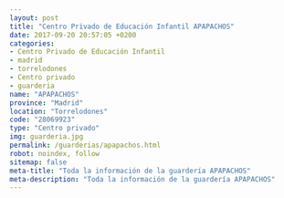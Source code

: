 ```yaml
---
layout: post
title: "Centro Privado de Educación Infantil APAPACHOS"
date: 2017-09-20 20:57:05 +0200
categories:
- Centro Privado de Educación Infantil
- madrid
- torrelodones
- Centro privado
- guarderia
name: "APAPACHOS"
province: "Madrid"
location: "Torrelodones"
code: "28069923"
type: "Centro privado"
img: guarderia.jpg
permalink: /guarderias/apapachos.html
robot: noindex, follow
sitemap: false
meta-title: "Toda la información de la guardería APAPACHOS"
meta-description: "Toda la información de la guardería APAPACHOS"
---
```


